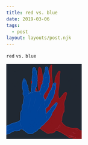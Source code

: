 ```yaml
---
title: red vs. blue
date: 2019-03-06
tags:
  - post
layout: layouts/post.njk
---
```

<code class="language-js">red</code>
<code class="language-css">vs.</code>
<code class="language-html">blue</code>

<a href="/img/redvsblue/redvsblue.png" target="_blank">
<img src="/img/redvsblue/rvb.png" alt="red vs. blue." style="width:200px;height:200px;">
</a>
